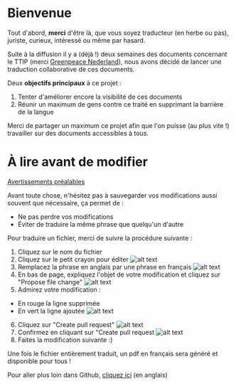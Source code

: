 # Bienvenue

Tout d'abord, **merci** d'être là, que vous soyez traducteur (en herbe ou pas), juriste, curieux, intéressé ou même par hasard.

Suite à la diffusion il y a (déjà !) deux semaines des documents concernant le TTIP (merci [Greenpeace Nederland](https://ttip-leaks.org/)), nous avons décidé de lancer une traduction collaborative de ces documents.

Deux **objectifs principaux** à ce projet :


1. Tenter d'améliorer encore la visibilité de ces documents
2. Réunir un maximum de gens contre ce traité en supprimant la barrière de la langue

Merci de partager un maximum ce projet afin que l'on puisse (au plus vite !) travailler sur des documents accessibles à tous.

# À lire avant de modifier

[Avertissements préalables](https://github.com/translatettip/TTIP/blob/master/README.md)

Avant toute chose, n'hésitez pas à sauvegarder vos modifications aussi souvent que nécessaire, ça permet de :  

+ Ne pas perdre vos modifications
+ Éviter de traduire la même phrase que quelqu'un d'autre

Pour traduire un fichier, merci de suivre la procédure suivante :

1. Cliquez sur le nom du fichier
2. Cliquez sur le petit crayon pour éditer
![alt text][image1]
3. Remplacez la phrase en anglais par une phrase en français
![alt text][image2]
4. En bas de page, expliquez l'objet de votre modification et cliquez sur "Propose file change"
![alt text][image3]
5. Admirez votre modification :
  * En rouge la ligne supprimée
  * En vert la ligne ajoutée
![alt text][image4]
6. Cliquez sur "Create pull request"
![alt text][image5]
7. Confirmez en cliquant sur "Create pull request
![alt text][image6]
8. Faites la modification suivante :)


Une fois le fichier entièrement traduit, un pdf en français sera généré et disponible pour tous !


Pour aller plus loin dans Github, [cliquez ici](https://www.atlassian.com/git/tutorials/) (en anglais)

[image1]: https://github.com/translatettip/TTIP/blob/master/tuto/tuto01.png "Image tuto 1"
[image2]: https://github.com/translatettip/TTIP/blob/master/tuto/tuto02.png "Image tuto 2"
[image3]: https://github.com/translatettip/TTIP/blob/master/tuto/tuto03.png "Image tuto 3"
[image4]: https://github.com/translatettip/TTIP/blob/master/tuto/tuto04.png "Image tuto 4"
[image5]: https://github.com/translatettip/TTIP/blob/master/tuto/tuto05.png "Image tuto 5"
[image6]: https://github.com/translatettip/TTIP/blob/master/tuto/tuto06.png "Image tuto 6"
